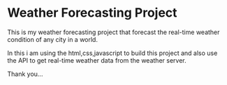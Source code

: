 # Weather Forecasting Project

This is my weather forecasting project that forecast the  real-time weather condition of any city in a world.

In this i am using the html,css,javascript to build this project and also use the API to get real-time weather data from the weather server.

Thank you...

